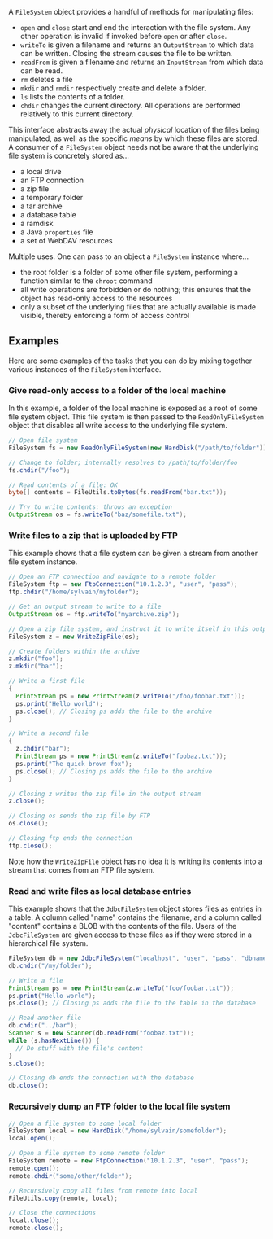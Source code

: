 A `FileSystem` object provides a handful of methods for manipulating files:

- `open` and `close` start and end the interaction with the file system. Any other operation is invalid if invoked before `open` or after `close`.
- `writeTo` is given a filename and returns an `OutputStream` to which data can be written. Closing the stream causes the file to be written.
- `readFrom` is given a filename and returns an `InputStream` from which data can be read.
- `rm` deletes a file
- `mkdir` and `rmdir` respectively create and delete a folder.
- `ls` lists the contents of a folder.
- `chdir` changes the current directory. All operations are performed relatively to this current directory.

This interface abstracts away the actual *physical* location of the files being manipulated, as well as the specific *means* by which these files are stored. A consumer of a `FileSystem` object needs not be aware that the underlying file system is concretely stored as...

- a local drive
- an FTP connection
- a zip file
- a temporary folder
- a tar archive
- a database table
- a ramdisk
- a Java `properties` file
- a set of WebDAV resources

Multiple uses. One can pass to an object a `FileSystem` instance where...

- the root folder is a folder of some other file system, performing a function similar to the `chroot` command
- all write operations are forbidden or do nothing; this ensures that the object has read-only access to the resources
- only a subset of the underlying files that are actually available is made visible, thereby enforcing a form of access control

Examples
--------

Here are some examples of the tasks that you can do by mixing together various instances of the `FileSystem` interface.

### Give read-only access to a folder of the local machine

In this example, a folder of the local machine is exposed as a root of some file system object. This file system is then passed to the `ReadOnlyFileSystem` object that disables all write access to the underlying file system.

```java
// Open file system
FileSystem fs = new ReadOnlyFileSystem(new HardDisk("/path/to/folder"));

// Change to folder; internally resolves to /path/to/folder/foo
fs.chdir("/foo");

// Read contents of a file: OK
byte[] contents = FileUtils.toBytes(fs.readFrom("bar.txt"));

// Try to write contents: throws an exception
OutputStream os = fs.writeTo("baz/somefile.txt");
```

### Write files to a zip that is uploaded by FTP

This example shows that a file system can be given a stream from another file system instance.

```java
// Open an FTP connection and navigate to a remote folder
FileSystem ftp = new FtpConnection("10.1.2.3", "user", "pass");
ftp.chdir("/home/sylvain/myfolder");

// Get an output stream to write to a file
OutputStream os = ftp.writeTo("myarchive.zip");

// Open a zip file system, and instruct it to write itself in this output stream
FileSystem z = new WriteZipFile(os);

// Create folders within the archive
z.mkdir("foo");
z.mkdir("bar");

// Write a first file
{
  PrintStream ps = new PrintStream(z.writeTo("/foo/foobar.txt"));
  ps.print("Hello world");
  ps.close(); // Closing ps adds the file to the archive
}

// Write a second file
{
  z.chdir("bar");
  PrintStream ps = new PrintStream(z.writeTo("foobaz.txt"));
  ps.print("The quick brown fox");
  ps.close(); // Closing ps adds the file to the archive
}

// Closing z writes the zip file in the output stream
z.close();

// Closing os sends the zip file by FTP
os.close();

// Closing ftp ends the connection
ftp.close();
```

Note how the `WriteZipFile` object has no idea it is writing its contents into a stream that comes from an FTP file system.

### Read and write files as local database entries

This example shows that the `JdbcFileSystem` object stores files as entries in a table. A column called "name" contains the filename, and a column called "content" contains a BLOB with the contents of the file. Users of the `JdbcFileSystem` are given access to these files as if they were stored in a hierarchical file system.

```java
FileSystem db = new JdbcFileSystem("localhost", "user", "pass", "dbname", "table");
db.chdir("/my/folder");

// Write a file
PrintStream ps = new PrintStream(z.writeTo("foo/foobar.txt"));
ps.print("Hello world");
ps.close(); // Closing ps adds the file to the table in the database

// Read another file
db.chdir("../bar");
Scanner s = new Scanner(db.readFrom("foobaz.txt"));
while (s.hasNextLine()) {
  // Do stuff with the file's content
}
s.close();

// Closing db ends the connection with the database
db.close();
```

### Recursively dump an FTP folder to the local file system

```java
// Open a file system to some local folder
FileSystem local = new HardDisk("/home/sylvain/somefolder");
local.open();

// Open a file system to some remote folder
FileSystem remote = new FtpConnection("10.1.2.3", "user", "pass");
remote.open();
remote.chdir("some/other/folder");

// Recursively copy all files from remote into local
FileUtils.copy(remote, local);

// Close the connections
local.close();
remote.close();
```